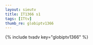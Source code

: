 ```yaml
--- 
layout: sieutv
title: IT1366 s1
tags: [ITtv]
thumb_re: globiptv1366
---
```

{% include tvadv key="globiptv1366" %} 
